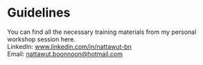 # Guidelines
You can find all the necessary training materials from my personal workshop session here.
<br>LinkedIn: www.linkedin.com/in/nattawut-bn<br/>
Email: nattawut.boonnoon@hotmail.com
